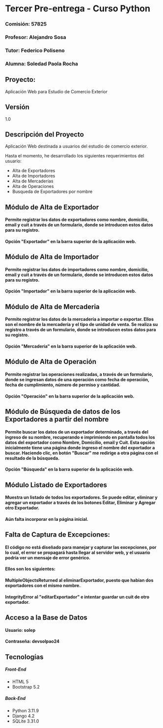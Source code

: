 # Tercer Pre-entrega - Curso Python
### Comisión: 57825
### Profesor: Alejandro Sosa
### Tutor: Federico Poliseno
### Alumna: Soledad Paola Rocha
## Proyecto:
Aplicación Web para Estudio de Comercio Exterior

## Versión
1.0

## Descripción del Proyecto
Aplicación Web destinada a usuarios del estudio de comercio exterior.

Hasta el momento, he desarrollado los siguientes requerimientos del usuario:
- Alta de Exportadores
- Alta de Importadores
- Alta de Mercaderías 
- Alta de Operaciones
- Busqueda de Exportadores por nombre

## Módulo de Alta de Exportador
#### Permite registrar los datos de exportadores como nombre, domicilio, email y cuit a través de un formulario, donde se introducen estos datos para su registro. 
#### Opción "Exportador" en la barra superior de la aplicación web.


## Módulo de Alta de Importador
#### Permite registrar los datos de importadores como nombre, domicilio, email y cuit a través de un formulario, donde se introducen estos datos para su registro.
#### Opción "Importador" en la barra superior de la aplicación web.

## Módulo de Alta de Mercaderia
#### Permite registrar los datos de la mercadería a importar o exportar. Ellos son el nombre de la mercadería y el tipo de unidad de venta. Se realiza su registro a través de un formulario, donde se introducen estos datos para su registro.
#### Opción "Mercaderia" en la barra superior de la aplicación web.

## Módulo de Alta de Operación
#### Permite registrar las operaciones realizadas, a través de un formulario, donde se ingresan datos de una operación como fecha de operación, fecha de cumplimiento, número de permiso y cantidad. 
#### Opción "Operación" en la barra superior de la aplicación web.

## Módulo de Búsqueda de datos de los Exportadores a partir del nombre
#### Permite buscar los datos de un exportador determinado, a través del ingreso de su nombre, recuperando e imprimiendo en pantalla todos los datos del exportador como Nombre, Domicilio, email y Cuit. Esta opción inicialmente tiene una página donde ingreso el nombre del exportador a buscar. Haciendo clic, en botón "Buscar" me redirige a otra página con el resultado de la búsqueda. 
#### Opción "Búsqueda" en la barra superior de la aplicación web.

## Módulo Listado de Exportadores 
#### Muestra un listado de todos los exportadores. Se puede editar, eliminar y agregar un exportador a través de los botones Editar, Eliminar y Agregar otro Exportador.
#### Aún falta incorporar en la página inicial.

## Falta de Captura de Excepciones:
#### El código no está diseñado para manejar y capturar las excepciones, por lo cual, el error se propagará hasta llegar al servidor web, y el usuario podría ver un mensaje de error genérico.
#### Ellos son los siguientes:
####  MultipleObjectsReturned al eliminarExportador, puesto que habian dos exportadores con el mismo nombre.
#### IntegrityError al "editarExportador" e intentar guardar un cuit de otro exportador.

## Acceso a la Base de Datos
#### Usuario: solep 
#### Contraseña: devsolpao24

## Tecnologías

##### Front-End
- HTML 5
- Bootstrap 5.2

##### Back-End
- Python 3.11.9
- Django 4.2
- SQLite 3.31.0

